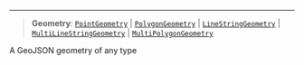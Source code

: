 ***

> **Geometry**: [`PointGeometry`](PointGeometry.md) | [`PolygonGeometry`](PolygonGeometry.md) | [`LineStringGeometry`](LineStringGeometry.md) | [`MultiLineStringGeometry`](MultiLineStringGeometry.md) | [`MultiPolygonGeometry`](MultiPolygonGeometry.md)

A GeoJSON geometry of any type
